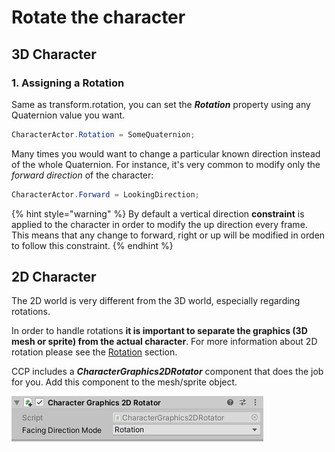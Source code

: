 # Rotate the character

## 3D Character

### 1. Assigning a Rotation

Same as transform.rotation, you can set the _**Rotation**_ property using any Quaternion value you want.

```csharp
CharacterActor.Rotation = SomeQuaternion;
```

Many times you would want to change a particular known direction instead of the whole Quaternion. For instance, it's very common to modify only the _forward direction_ of the character:

```csharp
CharacterActor.Forward = LookingDirection;
```

{% hint style="warning" %}
By default a vertical direction **constraint** is applied to the character in order to modify the up direction every frame. This means that any change to forward, right or up will be modified in orden to follow this constraint.
{% endhint %}

## 2D Character

The 2D world is very different from the 3D world, especially regarding rotations. 

In order to handle rotations **it is important to separate the graphics \(3D mesh or sprite\) from the actual character**. For more information about 2D rotation please see the  [Rotation](../../fundamentals/untitled/character-actor/rotation.md#2d-vs-3d) section.

CCP includes a _**CharacterGraphics2DRotator**_  component that does the job for you. Add this component to the mesh/sprite object.

![](../../.gitbook/assets/imagen%20%2851%29.png)


